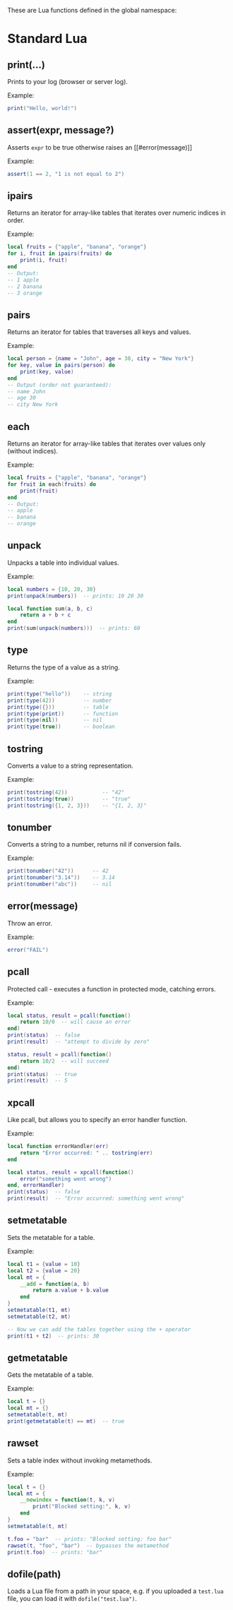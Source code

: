 These are Lua functions defined in the global namespace:

# Standard Lua
## print(...)
Prints to your log (browser or server log).

Example:

```lua
print("Hello, world!")
```

## assert(expr, message?)
Asserts `expr` to be true otherwise raises an [[#error(message)]]

Example:

```lua
assert(1 == 2, "1 is not equal to 2")
```

## ipairs
Returns an iterator for array-like tables that iterates over numeric indices in order.

Example:
```lua
local fruits = {"apple", "banana", "orange"}
for i, fruit in ipairs(fruits) do
    print(i, fruit)
end
-- Output:
-- 1 apple
-- 2 banana
-- 3 orange
```

## pairs
Returns an iterator for tables that traverses all keys and values.

Example:
```lua
local person = {name = "John", age = 30, city = "New York"}
for key, value in pairs(person) do
    print(key, value)
end
-- Output (order not guaranteed):
-- name John
-- age 30
-- city New York
```

## each
Returns an iterator for array-like tables that iterates over values only (without indices).

Example:
```lua
local fruits = {"apple", "banana", "orange"}
for fruit in each(fruits) do
    print(fruit)
end
-- Output:
-- apple
-- banana
-- orange
```

## unpack
Unpacks a table into individual values.

Example:
```lua
local numbers = {10, 20, 30}
print(unpack(numbers))  -- prints: 10 20 30

local function sum(a, b, c)
    return a + b + c
end
print(sum(unpack(numbers)))  -- prints: 60
```

## type
Returns the type of a value as a string.

Example:
```lua
print(type("hello"))    -- string
print(type(42))         -- number
print(type({}))         -- table
print(type(print))      -- function
print(type(nil))        -- nil
print(type(true))       -- boolean
```

## tostring
Converts a value to a string representation.

Example:
```lua
print(tostring(42))           -- "42"
print(tostring(true))         -- "true"
print(tostring({1, 2, 3}))    -- "{1, 2, 3}"
```

## tonumber
Converts a string to a number, returns nil if conversion fails.

Example:
```lua
print(tonumber("42"))      -- 42
print(tonumber("3.14"))    -- 3.14
print(tonumber("abc"))     -- nil
```

## error(message)
Throw an error.

Example: 
```lua
error("FAIL")
```

## pcall
Protected call - executes a function in protected mode, catching errors.

Example:
```lua
local status, result = pcall(function()
    return 10/0  -- will cause an error
end)
print(status)  -- false
print(result)  -- "attempt to divide by zero"

status, result = pcall(function()
    return 10/2  -- will succeed
end)
print(status)  -- true
print(result)  -- 5
```

## xpcall
Like pcall, but allows you to specify an error handler function.

Example:
```lua
local function errorHandler(err)
    return "Error occurred: " .. tostring(err)
end

local status, result = xpcall(function()
    error("something went wrong")
end, errorHandler)
print(status)  -- false
print(result)  -- "Error occurred: something went wrong"
```

## setmetatable
Sets the metatable for a table.

Example:
```lua
local t1 = {value = 10}
local t2 = {value = 20}
local mt = {
    __add = function(a, b)
        return a.value + b.value
    end
}
setmetatable(t1, mt)
setmetatable(t2, mt)

-- Now we can add the tables together using the + operator
print(t1 + t2)  -- prints: 30
```

## getmetatable
Gets the metatable of a table.

Example:
```lua
local t = {}
local mt = {}
setmetatable(t, mt)
print(getmetatable(t) == mt)  -- true
```

## rawset
Sets a table index without invoking metamethods.

Example:
```lua
local t = {}
local mt = {
    __newindex = function(t, k, v)
        print("Blocked setting:", k, v)
    end
}
setmetatable(t, mt)

t.foo = "bar"  -- prints: "Blocked setting: foo bar"
rawset(t, "foo", "bar")  -- bypasses the metamethod
print(t.foo)  -- prints: "bar"
```

## dofile(path)
Loads a Lua file from a path in your space, e.g. if you uploaded a `test.lua` file, you can load it with `dofile("test.lua")`.